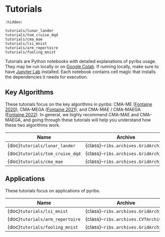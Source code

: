 # Tutorials

```{toctree}
:hidden:

tutorials/lunar_lander
tutorials/tom_cruise_dqd
tutorials/cma_mae
tutorials/lsi_mnist
tutorials/arm_repertoire
tutorials/fooling_mnist
```

Tutorials are Python notebooks with detailed explanations of pyribs usage. They
may be run locally or on
[Google Colab](https://colab.research.google.com/notebooks/intro.ipynb). If
running locally, make sure to have
[Jupyter Lab](https://jupyterlab.readthedocs.io/en/stable/getting_started/installation.html)
installed. Each notebook contains cell magic that installs the dependencies it
needs for execution.

## Key Algorithms

These tutorials focus on the key algorithms in pyribs: CMA-ME
([Fontaine 2020](https://arxiv.org/abs/1912.02400)), CMA-MEGA
([Fontaine 2021](https://proceedings.neurips.cc/paper/2021/hash/532923f11ac97d3e7cb0130315b067dc-Abstract.html)),
and CMA-MAE / CMA-MAEGA ([Fontaine 2022](https://arxiv.org/abs/2205.10752)). In
general, we highly recommend CMA-MAE and CMA-MAEGA, and going through these
tutorials will help you understand how these two algorithms work.

| Name                            | Archive                             | Emitter                                             | Scheduler                           |
| ------------------------------- | ----------------------------------- | --------------------------------------------------- | ----------------------------------- |
| {doc}`tutorials/lunar_lander`   | {class}`~ribs.archives.GridArchive` | {class}`~ribs.emitters.EvolutionStrategyEmitter`    | {class}`~ribs.schedulers.Scheduler` |
| {doc}`tutorials/tom_cruise_dqd` | {class}`~ribs.archives.GridArchive` | {class}`~ribs.emitters.GradientArborescenceEmitter` | {class}`~ribs.schedulers.Scheduler` |
| {doc}`tutorials/cma_mae`        | {class}`~ribs.archives.GridArchive` | {class}`~ribs.emitters.EvolutionStrategyEmitter`    | {class}`~ribs.schedulers.Scheduler` |

## Applications

These tutorials focus on applications of pyribs.

| Name                            | Archive                             | Emitter                                          | Scheduler                           |
| ------------------------------- | ----------------------------------- | ------------------------------------------------ | ----------------------------------- |
| {doc}`tutorials/lsi_mnist`      | {class}`~ribs.archives.GridArchive` | {class}`~ribs.emitters.EvolutionStrategyEmitter` | {class}`~ribs.schedulers.Scheduler` |
| {doc}`tutorials/arm_repertoire` | {class}`~ribs.archives.CVTArchive`  | {class}`~ribs.emitters.EvolutionStrategyEmitter` | {class}`~ribs.schedulers.Scheduler` |
| {doc}`tutorials/fooling_mnist`  | {class}`~ribs.archives.GridArchive` | {class}`~ribs.emitters.GaussianEmitter`          | {class}`~ribs.schedulers.Scheduler` |
